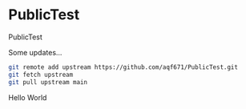 # PublicTest
PublicTest

Some updates...

```sh
git remote add upstream https://github.com/aqf671/PublicTest.git
git fetch upstream
git pull upstream main
```

Hello
World
